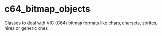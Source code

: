 # c64_bitmap_objects
Classes to deal with VIC (C64) bitmap formats like chars, charsets, sprites, hires or generic ones
